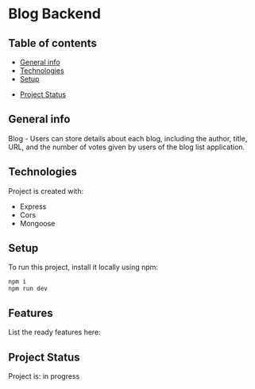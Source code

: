 # Blog Backend


## Table of contents
* [General info](#general-info)
* [Technologies](#technologies)
* [Setup](#setup)
<!-- * [Project Links](#project-links) -->
<!-- * [Features](#features) -->
* [Project Status](#project-status)

## General info
Blog - Users can store details about each blog, including the author, title, URL, and the number of votes given by users of the blog list application.

## Technologies
Project is created with:
 * Express
 * Cors
 * Mongoose

## Setup
To run this project, install it locally using npm:
```
npm i
npm run dev
```

<!-- ## Project Links -->



## Features
List the ready features here:


## Project Status
Project is: in progress

<!--complete / no longer being worked on. If you are no longer working on it, provide reasons why. -->
<!-- npm run deploy:full -->
<!--

npm install eslint --save-dev
npx eslint --init
npm run lint -- --fix



npm test -- -t 'when list has only one blog, equals the likes of that'
-->
